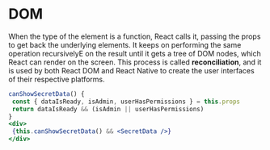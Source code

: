 # DOM

When the type of the element is a function, React calls it, passing the props to get back the
underlying elements. It keeps on performing the same operation recursivelyE on the result
until it gets a tree of DOM nodes, which React can render on the screen. This process is
called **reconciliation**, and it is used by both React DOM and React Native to create the user
interfaces of their respective platforms.

```jsx
canShowSecretData() {
 const { dataIsReady, isAdmin, userHasPermissions } = this.props
 return dataIsReady && (isAdmin || userHasPermissions)
}
<div>
 {this.canShowSecretData() && <SecretData />}
</div>
```
